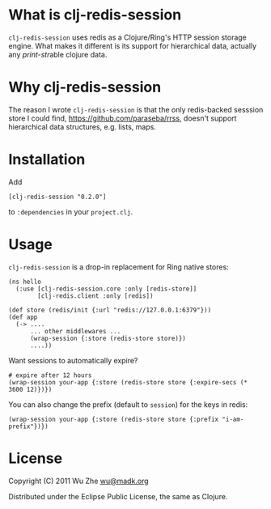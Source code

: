 What is clj-redis-session
=========================

`clj-redis-session` uses redis as a Clojure/Ring's HTTP session
storage engine. What makes it different is its support for
hierarchical data, actually any *print-str*able clojure data.

Why clj-redis-session
=====================

The reason I wrote `clj-redis-session` is that the only redis-backed
sesssion store I could find, https://github.com/paraseba/rrss, doesn't
support hierarchical data structures, e.g. lists, maps.

Installation
============

Add

    [clj-redis-session "0.2.0"]

to `:dependencies` in your `project.clj`.

Usage
=====

`clj-redis-session` is a drop-in replacement for Ring native stores:

    (ns hello
      (:use [clj-redis-session.core :only [redis-store]]
            [clj-redis.client :only [redis])

    (def store (redis/init {:url "redis://127.0.0.1:6379"}))
    (def app
      (-> ....
          ... other middlewares ...
          (wrap-session {:store (redis-store store)})
          ....))

Want sessions to automatically expire?

    # expire after 12 hours
    (wrap-session your-app {:store (redis-store store {:expire-secs (*
    3600 12)})})

You can also change the prefix (default to `session`) for the keys in
redis:

    (wrap-session your-app {:store (redis-store store {:prefix "i-am-prefix"})})

License
=======

Copyright (C) 2011 Wu Zhe <wu@madk.org>

Distributed under the Eclipse Public License, the same as Clojure.

